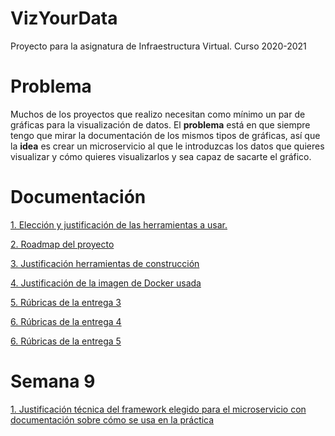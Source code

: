 # VizYourData
Proyecto para la asignatura de Infraestructura Virtual. Curso 2020-2021

# Problema

Muchos de los proyectos que realizo necesitan como mínimo un par de gráficas para la visualización de datos. 
El **problema** está en que siempre tengo que mirar la documentación de los mismos tipos de gráficas,
así que la **idea** es crear un microservicio al que le introduzcas los datos que quieres visualizar 
y cómo quieres visualizarlos y sea capaz de sacarte el gráfico.

# Documentación

[1. Elección y justificación de las herramientas a usar.](docs/herramientas.md)

[2. Roadmap del proyecto](docs/roadmap.md)

[3. Justificación herramientas de construcción](docs/herramientas_construccion.md)

[4. Justificación de la imagen de Docker usada](docs/justificacion_imagen_docker.md)

[5. Rúbricas de la entrega 3](docs/entrega_3.md)

[6. Rúbricas de la entrega 4](docs/entrega_4.md)

[6. Rúbricas de la entrega 5](docs/entrega_5.md)

# Semana 9

[1. Justificación técnica del framework elegido para el microservicio con documentación sobre cómo se usa en la práctica](docs/microservicio.md)


